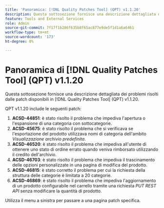 ```yaml
---
title: 'Panoramica: [!DNL Quality Patches Tool] (QPT) v1.1.20'
description: Questa sottosezione fornisce una descrizione dettagliata dei problemi risolti dalle patch disponibili in  [!DNL Quality Patches Tool] (QPT) v1.1.20.
feature: Tools and External Services
role: Admin
source-git-commit: 7f17f1b286f635b8f65ac877e9de5f1d1a6a6461
workflow-type: tm+mt
source-wordcount: '173'
ht-degree: 0%

---
```


# Panoramica di [!DNL Quality Patches Tool] (QPT) v1.1.20

Questa sottosezione fornisce una descrizione dettagliata dei problemi risolti dalle patch disponibili in [!DNL Quality Patches Tool] (QPT) v1.1.20.

QPT v1.1.20 include le seguenti patch:

1. **ACSD-44851**: è stato risolto il problema che impediva l&#39;apertura o l&#39;espansione di una categoria con sottocategorie.
1. **ACSD-45675**: è stato risolto il problema che si verificava se l&#39;esportazione del prodotto utilizzava nomi di categoria dell&#39;ambito *Visualizzazione archivio predefinita*.
1. **ACSD-46520**: è stato risolto il problema che impediva all&#39;utente di ottenere uno stato di ordine errato quando veniva rimborsato utilizzando il credito dell&#39;archivio.
1. **ACSD-46703**: è stato risolto il problema che impediva il trascinamento delle opzioni personalizzate in una pagina di modifica del prodotto.
1. **ACSD-46815**: è stato corretto il problema per cui la richiesta della struttura delle categorie è limitata a 20 categorie.
1. **ACSD-46869**: è stato risolto il problema che impediva l&#39;aggiornamento di un prodotto configurabile nel carrello tramite una richiesta *PUT REST API* senza modificare la quantità di prodotto.

Utilizza il menu a sinistra per passare a una pagina patch specifica.
